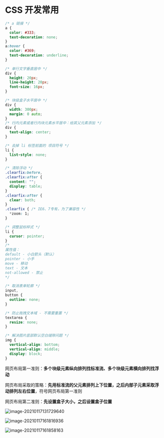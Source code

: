 # CSS 开发常用

```css
/* a 链接 */
a {
  color: #333;
  text-decoration: none;
}
a:hover {
  color: #369;
  text-decoration: underline;
}

/* 单行文字垂直居中 */
div {
  height: 20px;
  line-height: 20px;
  font-size: 16px;
}

/* 块级盒子水平居中 */
div {
  width: 300px;
  margin: 0 auto;
}
/* 行内元素或者行内块元素水平居中：给其父元素添加 */
div {
  text-align: center;
}

/* 去掉 li 标签前面的 项目符号 */
li {
  list-style: none;
}

/* 清除浮动 */
.clearfix:before,
.clearfix:after {
  content: "";
  display: table;
}
.clearfix:after {
  clear: both;
}
.clearfix { /* IE6、7专有，为了兼容性 */
  *zoom: 1;
}

/* 调整鼠标样式 */
li {
  cursor: pointer;
}
/*
属性值：
default - 小白箭头（默认）
pointer - 小手
move - 移动
text - 文本
not-allowed - 禁止
*/

/* 取消表单轮廓 */
input,
button {
  outline: none;
}

/* 防止拖拽文本域 - 不需要重置 */
textarea {
  resize: none;
}

/* 解决图片底部默认空白缝隙问题 */
img {
  vertical-align: bottom;
  vertical-align: middle;
  display: block;
}

```

网页布局第一准则：**多个块级元素纵向排列找标准流、多个块级元素横向排列找浮动**

网页布局采取的策略：**先用标准流的父元素排列上下位置，之后内部子元素采取浮动排列左右位置**，符号网页布局第一准则

网页布局第二准则：**先设置盒子大小，之后设置盒子位置**

![image-20210117131729640](https://gitee.com/twilight_h_1184651848/pic-go-img/raw/master/前端/css/20210117131730.png)

![image-20210117161816936](https://gitee.com/twilight_h_1184651848/pic-go-img/raw/master/前端/css/20210117161818.png)

![image-20210117161858163](https://gitee.com/twilight_h_1184651848/pic-go-img/raw/master/前端/css/20210117161859.png)